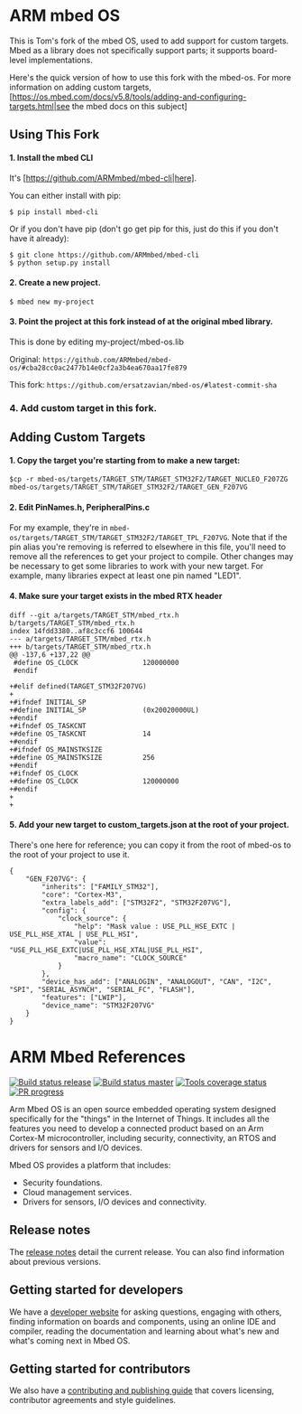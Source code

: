 # ARM mbed OS

This is Tom's fork of the mbed OS, used to add support for custom targets. Mbed as a library does not specifically support parts; it supports board-level implementations. 

Here's the quick version of how to use this fork with the mbed-os. For more information on adding custom targets, [https://os.mbed.com/docs/v5.8/tools/adding-and-configuring-targets.html|see the mbed docs on this subject]

## Using This Fork

#### 1. Install the mbed CLI

It's [https://github.com/ARMmbed/mbed-cli|here].

You can either install with pip: 

```
$ pip install mbed-cli
```

Or if you don't have pip (don't go get pip for this, just do this if you don't have it already):

```
$ git clone https://github.com/ARMmbed/mbed-cli
$ python setup.py install
```

#### 2. Create a new project.
 
```
$ mbed new my-project
```

#### 3. Point the project at this fork instead of at the original mbed library.

This is done by editing my-project/mbed-os.lib

Original: `https://github.com/ARMmbed/mbed-os/#cba28cc0ac2477b14e0cf2a3b4ea670aa17fe879`

This fork: `https://github.com/ersatzavian/mbed-os/#latest-commit-sha`

### 4. Add custom target in this fork.

## Adding Custom Targets

#### 1. Copy the target you're starting from to make a new target: 

```
$cp -r mbed-os/targets/TARGET_STM/TARGET_STM32F2/TARGET_NUCLEO_F207ZG mbed-os/targets/TARGET_STM/TARGET_STM32F2/TARGET_GEN_F207VG
```

#### 2. Edit PinNames.h, PeripheralPins.c

For my example, they're in `mbed-os/targets/TARGET_STM/TARGET_STM32F2/TARGET_TPL_F207VG`. Note that if the pin alias you're removing is referred to elsewhere in this file, you'll need to remove all the references to get your project to compile. Other changes may be necessary to get some libraries to work with your new target. For example, many libraries expect at least one pin named "LED1".

#### 4. Make sure your target exists in the mbed RTX header

```
diff --git a/targets/TARGET_STM/mbed_rtx.h b/targets/TARGET_STM/mbed_rtx.h
index 14fdd3380..af8c3ccf6 100644
--- a/targets/TARGET_STM/mbed_rtx.h
+++ b/targets/TARGET_STM/mbed_rtx.h
@@ -137,6 +137,22 @@
 #define OS_CLOCK                120000000
 #endif
 
+#elif defined(TARGET_STM32F207VG)
+
+#ifndef INITIAL_SP
+#define INITIAL_SP              (0x20020000UL)
+#endif
+#ifndef OS_TASKCNT
+#define OS_TASKCNT              14
+#endif
+#ifndef OS_MAINSTKSIZE
+#define OS_MAINSTKSIZE          256
+#endif
+#ifndef OS_CLOCK
+#define OS_CLOCK                120000000
+#endif
+
+
```


#### 5. Add your new target to custom_targets.json at the root of your project. 

There's one here for reference; you can copy it from the root of mbed-os to the root of your project to use it. 


```
{
    "GEN_F207VG": {
        "inherits": ["FAMILY_STM32"],
        "core": "Cortex-M3",
        "extra_labels_add": ["STM32F2", "STM32F207VG"],
        "config": {
            "clock_source": {
                "help": "Mask value : USE_PLL_HSE_EXTC | USE_PLL_HSE_XTAL | USE_PLL_HSI",
                "value": "USE_PLL_HSE_EXTC|USE_PLL_HSE_XTAL|USE_PLL_HSI",
                "macro_name": "CLOCK_SOURCE"
            }
        },
        "device_has_add": ["ANALOGIN", "ANALOGOUT", "CAN", "I2C", "SPI", "SERIAL_ASYNCH", "SERIAL_FC", "FLASH"],
        "features": ["LWIP"],
        "device_name": "STM32F207VG"
    }
}
```

# ARM Mbed References

[![Build status release][mbed-travis-release-svg]][mbed-travis-release] 
[![Build status master][mbed-travis-master-svg]][mbed-travis-master] 
[![Tools coverage status][mbed-coveralls-tools-svg]][mbed-coveralls-tools] 
[![PR progress][mbed-waffle-svg]][mbed-waffle] 

[mbed-os-link]: https://www.mbed.com/en/platform/mbed-os/
[mbed-travis-master]: https://travis-ci.org/ARMmbed/mbed-os
[mbed-travis-master-svg]: https://travis-ci.org/ARMmbed/mbed-os.svg?branch=master
[mbed-travis-release]: https://travis-ci.org/ARMmbed/mbed-os/branches
[mbed-travis-release-svg]: https://travis-ci.org/ARMmbed/mbed-os.svg?branch=latest
[mbed-coveralls-tools]: https://coveralls.io/github/ARMmbed/mbed-os?branch=master
[mbed-coveralls-tools-svg]: https://coveralls.io/repos/github/ARMmbed/mbed-os/badge.svg?branch=master
[mbed-waffle]: https://waffle.io/ARMmbed/mbed-os
[mbed-waffle-svg]: https://badge.waffle.io/ARMmbed/mbed-os.svg?columns=all

Arm Mbed OS is an open source embedded operating system designed specifically for the "things" in the Internet of Things. It includes all the features you need to develop a connected product based on an Arm Cortex-M microcontroller, including security, connectivity, an RTOS and drivers for sensors and I/O devices.

Mbed OS provides a platform that includes:
* Security foundations.
* Cloud management services.
* Drivers for sensors, I/O devices and connectivity. 

## Release notes
The [release notes](https://os.mbed.com/releases) detail the current release. You can also find information about previous versions.

## Getting started for developers
 
We have a [developer website](https://os.mbed.com) for asking questions, engaging with others, finding information on boards and components, using an online IDE and compiler, reading the documentation and learning about what's new and what's coming next in Mbed OS.

## Getting started for contributors
 
We also have a [contributing and publishing guide](https://os.mbed.com/contributing/) that covers licensing, contributor agreements and style guidelines.
